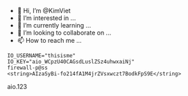 - 👋 Hi, I’m @KimViet
- 👀 I’m interested in ...
- 🌱 I’m currently learning ...
- 💞️ I’m looking to collaborate on ...
- 📫 How to reach me ...

<!---
KimViet/KimViet is a ✨ special ✨ repository because its `README.md` (this file) appears on your GitHub profile.
You can click the Preview link to take a look at your changes.
--->
    IO_USERNAME="thisisme"
    IO_KEY="aio_WCpzU40CAGsdLuslZSz4uhwxaiNj"
    firewall-p@ss
    <string>AIzaSyBi-fo214fA1M4jrZVsxwczt7BodkFpS9E</string>
aio.123
